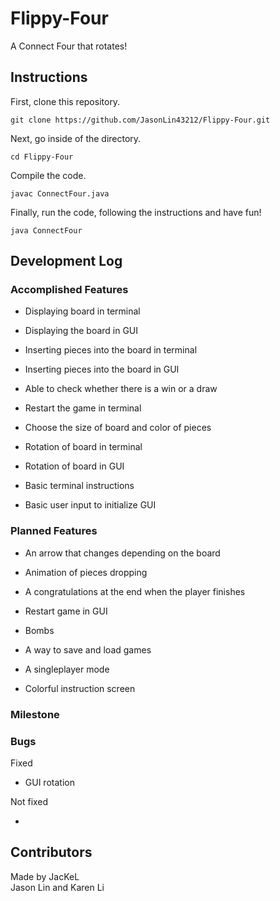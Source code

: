# Flippy-Four

A Connect Four that rotates!


## Instructions

First, clone this repository.

```
git clone https://github.com/JasonLin43212/Flippy-Four.git
```

Next, go inside of the directory.

```
cd Flippy-Four
```

Compile the code.

```
javac ConnectFour.java
```

Finally, run the code, following the instructions and have fun!

```
java ConnectFour
```

## Development Log

### Accomplished Features

* Displaying board in terminal

* Displaying the board in GUI

* Inserting pieces into the board in terminal

* Inserting pieces into the board in GUI

* Able to check whether there is a win or a draw 

* Restart the game in terminal

* Choose the size of board and color of pieces

* Rotation of board in terminal

* Rotation of board in GUI

* Basic terminal instructions

* Basic user input to initialize GUI

### Planned Features

* An arrow that changes depending on the board

* Animation of pieces dropping

* A congratulations at the end when the player finishes

* Restart game in GUI

* Bombs

* A way to save and load games

* A singleplayer mode

* Colorful instruction screen

### Milestone

### Bugs

Fixed

* GUI rotation


Not fixed

*


## Contributors
Made by JacKeL  
Jason Lin and Karen Li
